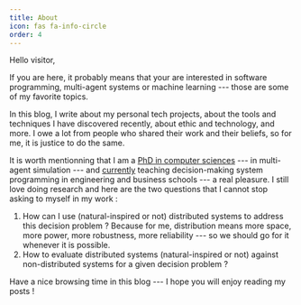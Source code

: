 ```yaml
---
title: About
icon: fas fa-info-circle
order: 4
---
```



Hello visitor,

If you are here, it probably means that your are interested in software programming, multi-agent systems or machine learning --- those are some of my favorite topics.

In this blog, I write about my personal tech projects, about the tools and techniques I have discovered recently, about ethic and technology, and more. I owe a lot from people who shared their work and their beliefs, so for me, it is justice to do the same.

It is worth mentionning that I am a [PhD in computer sciences](https://www.researchgate.net/profile/Simo_Kanmeugne_Patrick) --- in multi-agent simulation --- and [currently](https://www.linkedin.com/in/patrick-simo-kanmeugne-127b5281/) teaching decision-making system programming in engineering and business schools --- a real pleasure. I still love doing research and here are the two questions that I cannot stop asking to myself in my work :
1. How can I use (natural-inspired or not) distributed systems to address this decision problem ? Because for me, distribution means more space, more power, more robustness, more reliability --- so we should go for it whenever it is possible.
2. How to evaluate distributed systems (natural-inspired or not) against non-distributed systems for a given decision problem ?

Have a nice browsing time in this blog --- I hope you will enjoy reading my posts !
